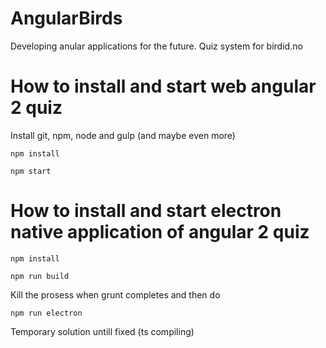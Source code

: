 # AngularBirds
Developing anular applications for the future. Quiz system for birdid.no


# How to install and start web angular 2 quiz
Install git, npm, node and gulp (and maybe even more)

`npm install`

`npm start`


# How to install and start electron native application of angular 2 quiz

`npm install`

`npm run build`

Kill the prosess when grunt completes and then do

`npm run electron`

Temporary solution untill fixed (ts compiling)
